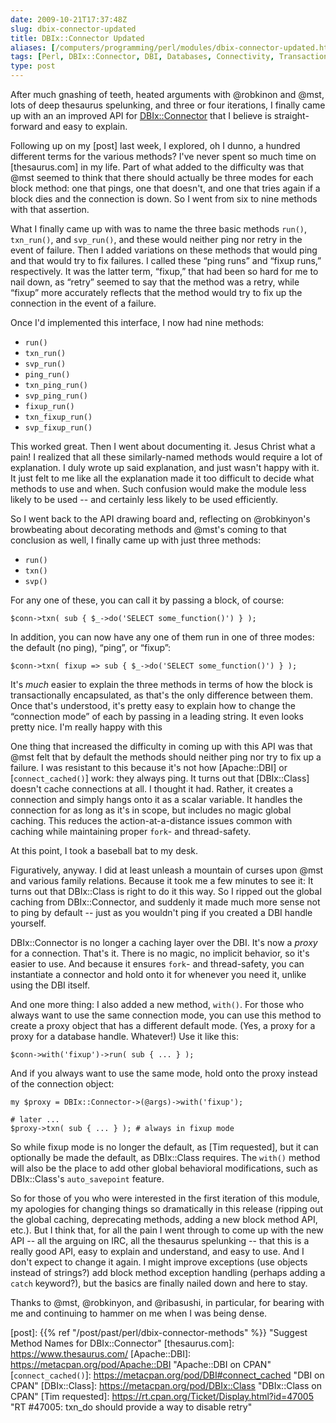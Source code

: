 ```yaml
--- 
date: 2009-10-21T17:37:48Z
slug: dbix-connector-updated
title: DBIx::Connector Updated
aliases: [/computers/programming/perl/modules/dbix-connector-updated.html]
tags: [Perl, DBIx::Connector, DBI, Databases, Connectivity, Transactions]
type: post
---
```


After much gnashing of teeth, heated arguments with @robkinon and @mst, lots of
deep thesaurus spelunking, and three or four iterations, I finally came up with
an an improved API for [DBIx::Connector] that I believe is straight-forward and
easy to explain.

Following up on my [post] last week, I explored, oh I dunno, a hundred different
terms for the various methods? I've never spent so much time on [thesaurus.com]
in my life. Part of what added to the difficulty was that @mst seemed to think
that there should actually be three modes for each block method: one that pings,
one that doesn't, and one that tries again if a block dies and the connection is
down. So I went from six to nine methods with that assertion.

What I finally came up with was to name the three basic methods `run()`,
`txn_run()`, and `svp_run()`, and these would neither ping nor retry in the
event of failure. Then I added variations on these methods that would ping and
that would try to fix failures. I called these “ping runs” and “fixup runs,”
respectively. It was the latter term, “fixup,” that had been so hard for me to
nail down, as “retry” seemed to say that the method was a retry, while “fixup”
more accurately reflects that the method would try to fix up the connection in
the event of a failure.

Once I'd implemented this interface, I now had nine methods:

-   `run()`
-   `txn_run()`
-   `svp_run()`
-   `ping_run()`
-   `txn_ping_run()`
-   `svp_ping_run()`
-   `fixup_run()`
-   `txn_fixup_run()`
-   `svp_fixup_run()`

This worked great. Then I went about documenting it. Jesus Christ what a pain! I
realized that all these similarly-named methods would require a lot of
explanation. I duly wrote up said explanation, and just wasn't happy with it. It
just felt to me like all the explanation made it too difficult to decide what
methods to use and when. Such confusion would make the module less likely to be
used -- and certainly less likely to be used efficiently.

So I went back to the API drawing board and, reflecting on @robkinyon's
browbeating about decorating methods and @mst's coming to that conclusion as
well, I finally came up with just three methods:

-   `run()`
-   `txn()`
-   `svp()`

For any one of these, you can call it by passing a block, of course:

    $conn->txn( sub { $_->do('SELECT some_function()') } );

In addition, you can now have any one of them run in one of three modes: the
default (no ping), “ping”, or “fixup”:

    $conn->txn( fixup => sub { $_->do('SELECT some_function()') } );

It's *much* easier to explain the three methods in terms of how the block is
transactionally encapsulated, as that's the only difference between them. Once
that's understood, it's pretty easy to explain how to change the “connection
mode” of each by passing in a leading string. It even looks pretty nice. I'm
really happy with this

One thing that increased the difficulty in coming up with this API was that @mst
felt that by default the methods should neither ping nor try to fix up a
failure. I was resistant to this because it's not how [Apache::DBI] or
[`connect_cached()`] work: they always ping. It turns out that [DBIx::Class]
doesn't cache connections at all. I thought it had. Rather, it creates a
connection and simply hangs onto it as a scalar variable. It handles the
connection for as long as it's in scope, but includes no magic global caching.
This reduces the action-at-a-distance issues common with caching while
maintaining proper `fork`- and thread-safety.

At this point, I took a baseball bat to my desk.

Figuratively, anyway. I did at least unleash a mountain of curses upon @mst and
various family relations. Because it took me a few minutes to see it: It turns
out that DBIx::Class is right to do it this way. So I ripped out the global
caching from DBIx::Connector, and suddenly it made much more sense not to ping
by default -- just as you wouldn't ping if you created a DBI handle yourself.

DBIx::Connector is no longer a caching layer over the DBI. It's now a *proxy*
for a connection. That's it. There is no magic, no implicit behavior, so it's
easier to use. And because it ensures `fork`- and thread-safety, you can
instantiate a connector and hold onto it for whenever you need it, unlike using
the DBI itself.

And one more thing: I also added a new method, `with()`. For those who always
want to use the same connection mode, you can use this method to create a proxy
object that has a different default mode. (Yes, a proxy for a proxy for a
database handle. Whatever!) Use it like this:

    $conn->with('fixup')->run( sub { ... } );

And if you always want to use the same mode, hold onto the proxy instead of the
connection object:

    my $proxy = DBIx::Connector->(@args)->with('fixup');

    # later ...
    $proxy->txn( sub { ... } ); # always in fixup mode

So while fixup mode is no longer the default, as [Tim requested], but it can
optionally be made the default, as DBIx::Class requires. The `with()` method
will also be the place to add other global behavioral modifications, such as
DBIx::Class's `auto_savepoint` feature.

So for those of you who were interested in the first iteration of this module,
my apologies for changing things so dramatically in this release (ripping out
the global caching, deprecating methods, adding a new block method API, etc.).
But I think that, for all the pain I went through to come up with the new API --
all the arguing on IRC, all the thesaurus spelunking -- that this is a really
good API, easy to explain and understand, and easy to use. And I don't expect to
change it again. I might improve exceptions (use objects instead of strings?)
add block method exception handling (perhaps adding a `catch` keyword?), but the
basics are finally nailed down and here to stay.

Thanks to @mst, @robkinyon, and @ribasushi, in particular, for bearing with me
and continuing to hammer on me when I was being dense.

  [DBIx::Connector]: https://metacpan.org/pod/DBIx::Connector
    "DBIx::Connector on CPAN"
  [post]: {{% ref "/post/past/perl/dbix-connector-methods" %}}
    "Suggest Method Names for DBIx::Connector"
  [thesaurus.com]: https://www.thesaurus.com/
  [Apache::DBI]: https://metacpan.org/pod/Apache::DBI
    "Apache::DBI on CPAN"
  [`connect_cached()`]: https://metacpan.org/pod/DBI#connect_cached
    "DBI on CPAN"
  [DBIx::Class]: https://metacpan.org/pod/DBIx::Class
    "DBIx::Class on CPAN"
  [Tim requested]: https://rt.cpan.org/Ticket/Display.html?id=47005
    "RT #47005: txn_do should provide a way to disable retry"
